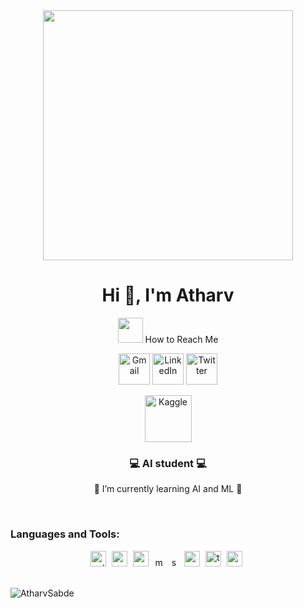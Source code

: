 <div align="center">
<img src="https://cdn.dribbble.com/users/1019864/screenshots/3079099/codeloop.gif" width="400px" />
<br>
	
<h1 align="center">Hi 👋, I'm Atharv</h1>
 <!-- how to reach me -->
<p>
<img src="https://media.giphy.com/media/feQRYLoruyjguhLjK1/giphy.gif" width="40px">
 How to Reach Me 
</p>

<!-- --> 
<p align="center">
  <a href="atharv.sabde19@gmail.com"><img img src="https://img.icons8.com/?size=48&id=qyRpAggnV0zH&format=png" alt="Gmail" title="gmail" width="50px"/></a>
	<a href="https://www.linkedin.com/in/atharv-sabde-4aa272222/"><img src="https://img.icons8.com/?size=48&id=13930&format=png" alt="LinkedIn" width="50px" title="linkedin"/></a>
	<a href="https://twitter.com/atharv_sabde"><img src="https://img.icons8.com/?size=48&id=13963&format=png" alt="Twitter" title="Twitter" width="50px"/></a>


<a href="https://www.kaggle.com/atharvsabde"><img src="https://res.cloudinary.com/importdata/image/upload/v1595012924/kaggle_ksaktb.png" alt="Kaggle" title="Kaggle" width="75px"/></a>   

</p> 
<h3 align="center">💻 AI student 💻 </h3>

 🌱 I’m currently learning AI and ML 🌱

<br>

<h3 align="left">Languages and Tools:</h3>
<div align="center">
  <img src="https://cdn.jsdelivr.net/gh/devicons/devicon/icons/python/python-original.svg" height="25" alt="python logo"  />
  <img width="1" />
  <img src="https://cdn.jsdelivr.net/gh/devicons/devicon/icons/pandas/pandas-original.svg" height="25" alt="pandas logo"  />
  <img width="1" />
  <img src="https://img.icons8.com/?size=48&id=aR9CXyMagKIS&format=png" height="25" alt="numpy logo"  />
  <img width="1" />
  <img src="https://th.bing.com/th/id/OIP.qiHO7gbnHz5I32bc1tK3WQHaBe?w=349&h=69&c=7&r=0&o=5&dpr=1.3&pid=1.7" height="15" alt="matplotlib logo"  />
  <img width="1" />
  <img src="https://th.bing.com/th/id/OIP.tRGkKBay2VZW4fLggaU4NwHaCI?w=316&h=100&c=7&r=0&o=5&dpr=1.3&pid=1.7" height="15" alt="sklearn logo"  />
  <img width="1" />
  <img src="https://img.icons8.com/?size=48&id=UFXRpPFebwa2&format=png" height="25" alt="mysql logo"  />
  <img width="1" />
  <img src="https://cdn.jsdelivr.net/gh/devicons/devicon/icons/tensorflow/tensorflow-original.svg" height="25" alt="tensorflow logo"  />
  <img width="1" />
  <img src="https://cdn.jsdelivr.net/gh/devicons/devicon/icons/opencv/opencv-original.svg" height="25" alt="opencv logo"  />
  <img width="1" />
  
</div>


<br>

<p><img align="left" src="https://github-readme-stats.vercel.app/api/top-langs?username=AtharvSabde&show_icons=true&locale=en&layout=compact" alt="AtharvSabde" /></p>





<!---
AtharvSabde/AtharvSabde is a ✨ special ✨ repository because its `README.md` (this file) appears on your GitHub profile.
You can click the Preview link to take a look at your changes.
--->






